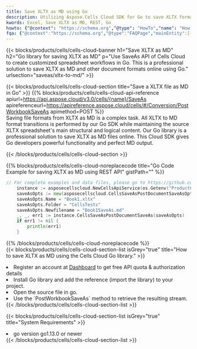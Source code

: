 ```yaml
---
title: Save XLTX as MD using Go 
description: Utilizing Aspose.Cells Cloud SDK for Go to save XLTX format file as MD format file. 
kwords: Excel, Save XLTX as MD, REST, Go
howto: {"@context": "https://schema.org","@type": "HowTo","name": "How to save XLTX as MD using the Cells Cloud Go library.","description": "How to save XLTX as MD using the Cells Cloud Go library.","image": {"@type": "ImageObject"},"url": "/go/saveas/xltx-to-md/","step": [{ "@type": "HowToStep","name": "How to save XLTX as MD using the Cells Cloud Go library. step 1", "image": {"@type": "ImageObject",},"url": "/go/saveas/xltx-to-md/","text": "Register an account at <a href='https://dashboard.aspose.cloud/'>Dashboard</a> to get free API quota & authorization details",},{ "@type": "HowToStep","name": "How to save XLTX as MD using the Cells Cloud Go library. step 1", "image": {"@type": "ImageObject",},"url": "/go/saveas/xltx-to-md/","text": "Install Go library and add the reference (import the library) to your project.",},{ "@type": "HowToStep","name": "How to save XLTX as MD using the Cells Cloud Go library. step 1", "image": {"@type": "ImageObject",},"url": "/go/saveas/xltx-to-md/","text": "Open the source file in go.",},{ "@type": "HowToStep","name": "How to save XLTX as MD using the Cells Cloud Go library. step 1", "image": {"@type": "ImageObject",},"url": "/go/saveas/xltx-to-md/","text": "Use the `PostWorkbookSaveAs` method to retrieve the resulting stream.",}, ],"supply": {"@type": "HowToSupply","name": "document"},"tool": [{"@type": "HowToTool","name": "Goland, Visual Studio Code, Eclipse"},{"@type": "HowToTool","name": "Aspose Cells"}],"totalTime": "PT6M"}
fqa: {"@context":"https://schema.org","@type":"FAQPage","mainEntity":[{"@type":"Question","name":"Why save file as other formats file in C# using REST API?","acceptedAnswer":{"@type":"Answer","text":"Documents are encoded in many ways, and some files may be incompatible with the software you use. To open and read such files, just save them as appropriate file formats.<br/><ol><li>Install .NET SDK and add the reference (import the library) to your project.</li><li>Open the source file in C# using REST API.</li><li>Call the PostWorkbookSaveAsRequest() method, passing an output filename with required extension.</li><li>Get the result of save as a separate file.</li></ol>"}},{"@type":"Question","name":"What file formats can I save as with your C# library?","acceptedAnswer":{"@type":"Answer","text":"We support a variety of file formats for conversion using .NET library, including XLSX, Excel, xls , PDF, CSV, HTML, Markdown, XML, PNG, JPG, TIFF, Json, TXT and many more."}},{"@type":"Question","name":"What is the maximum allowed file size for conversion using this .NET library?","acceptedAnswer":{"@type":"Answer","text":"There are no file size limits for format conversions using .NET library."}}]}
---
```



{{< blocks/products/cells/cells-cloud-banner h1="Save XLTX as MD" h2="Go library for saving XLTX as MD" p="Use SaveAs API of Cells Cloud to create customized spreadsheet workflows in Go. This is a professional solution to save XLTX as MD and other document formats online using Go." urlsection="saveas/xltx-to-md/" >}}

{{< blocks/products/cells/cells-cloud-section  title="Save a XLTX file as MD in Go" >}}
{{% blocks/products/cells/cells-cloud-api-reference  apiurl=https://api.aspose.cloud/v3.0/cells/{name}/SaveAs  apireferenceurl=https://apireference.aspose.cloud/cells/#/Conversion/PostWorkbookSaveAs  apimethod=POST %}}
<br/>
Saving file formats from XLTX as MD is a complex task. All XLTX to MD format transitions is performed by our Go SDK while maintaining the source XLTX spreadsheet's main structural and logical content. Our Go library is a professional solution to save XLTX as MD files online. This Cloud SDK gives Go developers powerful functionality and perfect MD output.

{{< /blocks/products/cells/cells-cloud-section >}}

{{% blocks/products/cells/cells-cloud-noreplacecode title="Go Code Example for saving XLTX as MD using REST API" gistPath="" %}}
  
```go
// For complete examples and data files, please go to https://github.com/aspose-cells-cloud/aspose-cells-cloud-go/
    instance := asposecellscloud.NewCellsApiService(os.Getenv("ProductClientId"), os.Getenv("ProductClientSecret"))
    saveAsOpts := new(asposecellscloud.CellsSaveAsPostDocumentSaveAsOpts)
    saveAsOpts.Name = "Book1.xltx"
    saveAsOpts.Folder = "CellsTests"
    saveAsOpts.Newfilename = "Book1SaveAs.md"
    _, _, err1 := instance.CellsSaveAsPostDocumentSaveAs(saveAsOpts)
    if err1 != nil {
	    println(err1)
    }
```
  
{{% /blocks/products/cells/cells-cloud-noreplacecode  %}}
<br/>
{{< blocks/products/cells/cells-cloud-section-list isGrey="true"  title="How to save XLTX as MD using the Cells Cloud Go library." >}}
<li>Register an account at <a href="https://dashboard.aspose.cloud/">Dashboard</a> to get free API quota & authorization details</li>
<li>Install Go library and add the reference (import the library) to your project.</li>
<li>Open the source file in go.</li>
<li>Use the `PostWorkbookSaveAs` method to retrieve the resulting stream.</li>
{{< /blocks/products/cells/cells-cloud-section-list >}}

{{< blocks/products/cells/cells-cloud-section-list isGrey="true"  title="System Requirements" >}}
<li>go version go1.13.0 or newer</li>
{{< /blocks/products/cells/cells-cloud-section-list >}}
